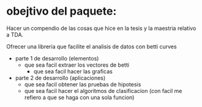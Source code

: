 # obejtivo del paquete:

Hacer un compendio de las cosas que hice en la tesis y la maestria relativo a TDA.

Ofrecer una libreria que facilite el analisis de datos con betti curves

* parte 1 de desarrollo (elementos)
  * que sea facil extraer los vectores de betti
	* que sea facil hacer las graficas
* parte 2 de desarrollo (aplicaciones)
	* que sea facil obtener las pruebas de hipotesis
	* que sea facil hacer el algoritmos de clasificacion
	(con facil me refiero a que se haga con una sola funcion)
